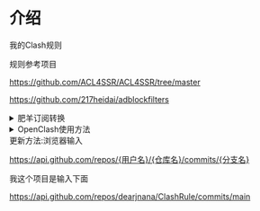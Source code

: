 # 介绍
我的Clash规则

规则参考项目

https://github.com/ACL4SSR/ACL4SSR/tree/master

https://github.com/217heidai/adblockfilters

<details>
  
<summary>肥羊订阅转换</summary>

1. 以[肥羊订阅转换](https://suburl.v1.mk/)为例，进入转换界面，填入订阅链接（机场或自建）
2. 点击`自定义配置`![转换页面](imgs/image.png)
3. 同时打开仓库里面的“.ini”结尾的文件[地址](https://raw.githubusercontent.com/deardeer7/custom-clash-rules/main/custom%20rules.ini)，复制**文件内容**，粘贴到`远程配置文件上传`页面中![远程配置文件上传](imgs/image-1.png)
4. 检查`远程配置`，如图则成功![检查远程配置](imgs/image-2.png)
5. 根据自己偏好配置其他选项，生成订阅链接（ps: 网站支持自定义短链接后缀）
6. 导入clash即可~~
7. 
</details>

<details>

<summary>OpenClash使用方法</summary>
  
配合 subconverter_规则转换

项目地址

https://github.com/tindy2013/subconverter

docker-compose.yml
```ini
version: "3"
services:
  subconverter:
    image: tindy2013/subconverter:latest
    container_name: subconverter
    restart: unless-stopped
    ports:
      - "25500:25500" # Web界面和API服务的默认端口
    volumes:
      - ./config:/app/config # 挂载本地配置文件到容器中
    environment:
      - TZ=Asia/Shanghai # 设置时区为上海
```
docker-compose.yml 文件拖入目录后,SSH工具 cd 到 docker-compose.yml 所在目录.
执行

docker-compose up -d

容器运行后

http://localhost:25500/sub

就是本地规则转换服务地址

`如图设置`![转换页面](imgs/image-3.png)
  
</details>
更新方法:浏览器输入

https://api.github.com/repos/{用户名}/{仓库名}/commits/{分支名}

我这个项目是输入下面

https://api.github.com/repos/dearjnana/ClashRule/commits/main

<!-- Trigger GitHub Pages Update -->
